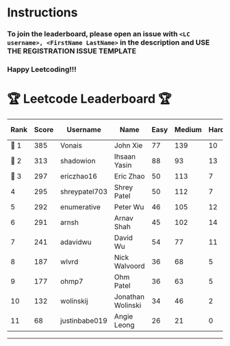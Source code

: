 # Instructions
### To join the leaderboard, please open an issue with `<LC username>, <FirstName LastName>` in the description and USE THE REGISTRATION ISSUE TEMPLATE
### Happy Leetcoding!!!


# 🏆 Leetcode Leaderboard 🏆

| Rank | Score | Username       | Name | Easy | Medium | Hard | Problems Solved |
|------|----------------|-----------------|-------------------|--------------|--------------|--------------|--------------|
| 🥇 1 | 385 | Vonais | John Xie | 77 | 139 | 10 | 226 |
| 🥈 2 | 313 | shadowion | Ihsaan Yasin | 88 | 93 | 13 | 194 |
| 🥉 3 | 297 | ericzhao16 | Eric Zhao | 50 | 113 | 7 | 170 |
| 4 | 295 | shreypatel703 | Shrey Patel | 50 | 112 | 7 | 169 |
| 5 | 292 | enumerative | Peter Wu | 46 | 105 | 12 | 163 |
| 6 | 291 | arnsh | Arnav Shah | 45 | 102 | 14 | 161 |
| 7 | 241 | adavidwu | David Wu | 54 | 77 | 11 | 142 |
| 8 | 187 | wlvrd | Nick Walvoord | 36 | 68 | 5 | 109 |
| 9 | 177 | ohmp7 | Ohm Patel | 36 | 63 | 5 | 104 |
| 10 | 132 | wolinskij | Jonathan Wolinski | 34 | 46 | 2 | 82 |
| 11 | 68 | justinbabe019 | Angie Leong | 26 | 21 | 0 | 47 |
---